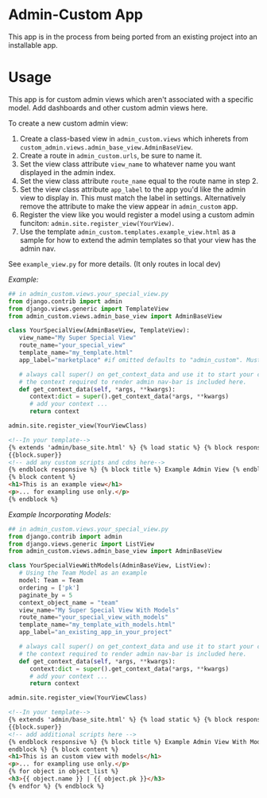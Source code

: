 # Admin-Custom App
This app is in the process from being ported from an existing project into an installable app.

# Usage

This app is for custom admin views which aren't associated with a specific model. Add dashboards and other custom admin views here.

To create a new custom admin view:

1. Create a class-based view in `admin_custom.views` which inherets from `custom_admin.views.admin_base_view.AdminBaseView`.
2. Create a route in `admin_custom.urls`, be sure to name it.
3. Set the view class attribute `view_name` to whatever name you want displayed in the admin index.
4. Set the view class attribute `route_name` equal to the route name in step 2.
5. Set the view class attribute `app_label` to the app you'd like the admin view to display in. This must match the label in settings. Alternatively remove the attribute to make the view appear in `admin_custom` app.
6. Register the view like you would register a model using a custom admin funciton: `admin.site.register_view(YourView)`.
7. Use the template `admin_custom.templates.example_view.html` as a sample for how to extend the admin templates so that your view has the admin nav.

See `example_view.py` for more details. (It only routes in local dev)

_Example:_

```python
## in admin_custom.views.your_special_view.py
from django.contrib import admin
from django.views.generic import TemplateView
from admin_custom.views.admin_base_view import AdminBaseView

class YourSpecialView(AdminBaseView, TemplateView):
   view_name="My Super Special View"
   route_name="your_special_view"
   template_name="my_template.html"
   app_label="marketplace" #if omitted defaults to "admin_custom". Must match app in settings

   # always call super() on get_context_data and use it to start your context dict.
   # the context required to render admin nav-bar is included here.
   def get_context_data(self, *args, **kwargs):
      context:dict = super().get_context_data(*args, **kwargs)
      # add your context ...
      return context

admin.site.register_view(YourViewClass)
```

```html
<!--In your template-->
{% extends 'admin/base_site.html' %} {% load static %} {% block responsive %}
{{block.super}}
<!-- add any custom scripts and cdns here-->
{% endblock responsive %} {% block title %} Example Admin View {% endblock %}
{% block content %}
<h1>This is an example view</h1>
<p>... for exampling use only.</p>
{% endblock %}
```

_Example Incorporating Models:_

```python
## in admin_custom.views.your_special_view.py
from django.contrib import admin
from django.views.generic import ListView
from admin_custom.views.admin_base_view import AdminBaseView

class YourSpecialViewWithModels(AdminBaseView, ListView):
   # Using the Team Model as an example
   model: Team = Team
   ordering = ['pk']
   paginate_by = 5
   context_object_name = "team"
   view_name="My Super Special View With Models"
   route_name="your_special_view_with_models"
   template_name="my_template_with_models.html"
   app_label="an_existing_app_in_your_project"

   # always call super() on get_context_data and use it to start your context dict.
   # the context required to render admin nav-bar is included here.
   def get_context_data(self, *args, **kwargs):
      context:dict = super().get_context_data(*args, **kwargs)
      # add your context ...
      return context

admin.site.register_view(YourViewClass)
```

```html
<!--In your template-->
{% extends 'admin/base_site.html' %} {% load static %} {% block responsive %}
{{block.super}}
<!-- add additional scripts here -->
{% endblock responsive %} {% block title %} Example Admin View With Models {%
endblock %} {% block content %}
<h1>This is an custom view with models</h1>
<p>... for exampling use only.</p>
{% for object in object_list %}
<h3>{{ object.name }} | {{ object.pk }}</h3>
{% endfor %} {% endblock %}
```
